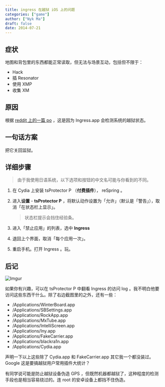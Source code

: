 ```yaml
---
title: ingress 在越狱 iOS 上的问题
categories: ["game"]
author: ["Nyk Ma"]
draft: false
date: 2014-07-21
---
```


## 症状

地图和背包里的东西都能正常读取，但无法与场景互动，包括但不限于：

* Hack
* 插 Resonator
* 使用 XMP
* 收集 XM

## 原因

根据 [reddit 上的一篇 po](http://www.reddit.com/r/Ingress/comments/2amzgv/jailbreak_causing_trouble_with_ios_ingress/) ，这是因为 Ingress.app 会检测系统的越狱状态。

## 一句话方案

把它关回监狱。

## 详细步骤

> 由于我使用日语系统，以下选项和按钮的中文名可能与你看到的不同。

1. 在 Cydia 上安装 tsProtector P （**付费插件**）， reSpring 。
2. 进入**设置** - **tsProtector P** ，将默认动作设置为「允许」（默认是「警告」），取消「在状态栏上显示」。

    > 状态栏提示会挡住经验条。

3. 进入「禁止应用」的列表，选中 **Ingress**
4. 退回上个界面，取消「每个应用一次」。
5. 重启手机。打开 Ingress 。玩。

## 后记

![Imgur](https://i.imgur.com/1hpRG5x.png)

如果你有兴趣，可以在 tsProtector P 中翻看 Ingress 的访问 log 。我不明白他要访问这些东西干什么。除了右边截图里的之外，还有一些：

* /Applications/WinterBoard.app
* /Applications/SBSettings.app
* /Applications/RockApp.app
* /Applications/MxTube.app
* /Applications/IntelliScreen.app
* /Applications/Iny.app
* /Applications/FakeCarrier.app
* /Applications/blackra1n.app
* /Applications/Cydia.app

声明一下以上这些除了 Cydia.app 和 FakeCarrier.app 其它我一个都没装过。Google 这是要搞越狱用户常用插件大统计？

有同学说可能是防止越狱设备伪造 GPS ，但既然机器都越狱了，这种程度的检测手段也是相当容易绕过的。连 root 的安卓设备上都挡不住伪造。
